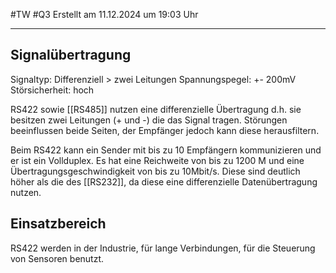 #TW #Q3 Erstellt am 11.12.2024 um 19:03 Uhr

---

## Signalübertragung
Signaltyp: Differenziell > zwei Leitungen
Spannungspegel: +- 200mV
Störsicherheit: hoch

RS422 sowie [[RS485]] nutzen eine differenzielle Übertragung d.h. sie besitzen zwei Leitungen (+ und -) die das Signal tragen.
Störungen beeinflussen beide Seiten, der Empfänger jedoch kann diese herausfiltern.

Beim RS422 kann ein Sender mit bis zu 10 Empfängern kommunizieren und er ist ein Vollduplex. 
Es hat eine Reichweite von bis zu 1200 M und eine Übertragungsgeschwindigkeit von bis zu 10Mbit/s. Diese sind deutlich höher als die des [[RS232]], da diese eine differenzielle Datenübertragung nutzen.

## Einsatzbereich
RS422 werden in der Industrie, für lange Verbindungen, für die Steuerung von Sensoren benutzt.
